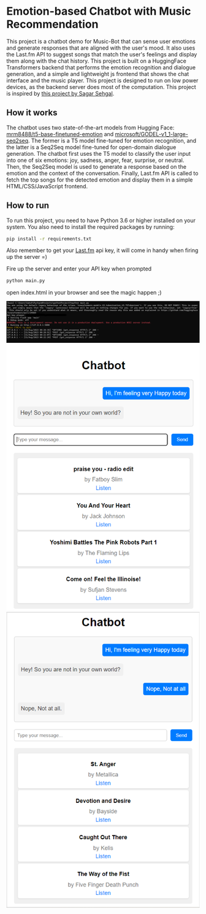 # Emotion-based Chatbot with Music Recommendation


This project is a chatbot demo for Music-Bot that can sense user emotions and generate responses that are aligned with the user's mood. It also uses the Last.fm API to suggest songs that match the user's feelings and display them along with the chat history. This project is built on a HuggingFace Transformers backend that performs the emotion recognition and dialogue generation, and a simple and lightweight js frontend that shows the chat interface and the music player. This project is designed to run on low power devices, as the backend server does most of the computation. This project is inspired by [this project by Sagar Sehgal](https://github.com/thesagarsehgal/Chatbot_Song_Recommender).

## How it works

The chatbot uses two state-of-the-art models from Hugging Face: [mrm8488/t5-base-finetuned-emotion](https://huggingface.co/mrm8488/t5-base-finetuned-emotion) and [microsoft/GODEL-v1_1-large-seq2seq](https://huggingface.co/microsoft/GODEL-v1_1-large-seq2seq). The former is a T5 model fine-tuned for emotion recognition, and the latter is a Seq2Seq model fine-tuned for open-domain dialogue generation. The chatbot first uses the T5 model to classify the user input into one of six emotions: joy, sadness, anger, fear, surprise, or neutral. Then, the Seq2Seq model is used to generate a response based on the emotion and the context of the conversation. Finally, Last.fm API is called to fetch the top songs for the detected emotion and display them in a simple HTML/CSS/JavaScript frontend.

## How to run

To run this project, you need to have Python 3.6 or higher installed on your system. You also need to install the required packages by running:

```bash
pip install -r requirements.txt
```
Also remember to get your [Last.fm](https://www.last.fm/api) api key, it will come in handy when firing up the server =)


Fire up the server and enter your API key when prompted
```bash
python main.py
```

open index.html in your browser and see the magic happen ;)



![Alt text](./SS3.png)
![Alt text](./SS1.png)
![Alt text](./SS2.png)



